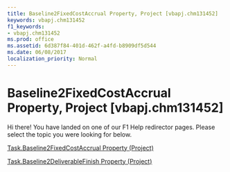 ```yaml
---
title: Baseline2FixedCostAccrual Property, Project [vbapj.chm131452]
keywords: vbapj.chm131452
f1_keywords:
- vbapj.chm131452
ms.prod: office
ms.assetid: 6d387f84-401d-462f-a4fd-b8909df5d544
ms.date: 06/08/2017
localization_priority: Normal
---
```



# Baseline2FixedCostAccrual Property, Project [vbapj.chm131452]

Hi there! You have landed on one of our F1 Help redirector pages. Please select the topic you were looking for below.

[Task.Baseline2FixedCostAccrual Property (Project)](http://msdn.microsoft.com/library/1d3e8a00-df6f-13ab-a256-a53ebdf83acf%28Office.15%29.aspx)

[Task.Baseline2DeliverableFinish Property (Project)](http://msdn.microsoft.com/library/3684f5a9-fe99-99b9-3a76-c1f17def82b1%28Office.15%29.aspx)


